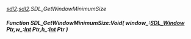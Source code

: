_[sdl2](../../modules/sdl2/sdl2-module.md):[sdl2](../../modules/sdl2/sdl2-module.md).SDL\_GetWindowMinimumSize_
##### Function SDL\_GetWindowMinimumSize:Void( window_:[SDL_Window](../../modules/sdl2/sdl2-sdl_window.md) Ptr,w_:[Int](../../modules/wonkey/wonkey-types-int.md) Ptr,h_:[Int](../../modules/wonkey/wonkey-types-int.md) Ptr )
